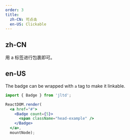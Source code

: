 ```yaml
---
order: 3
title:
  zh-CN: 可点击
  en-US: Clickable
---
```


## zh-CN

用 a 标签进行包裹即可。

## en-US

The badge can be wrapped with `a` tag to make it linkable.

````jsx
import { Badge } from 'jltd';

ReactDOM.render(
  <a href="#">
    <Badge count={5}>
      <span className="head-example" />
    </Badge>
  </a>,
  mountNode);
````
